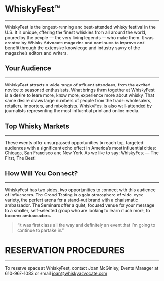 # WhiskyFest&trade;
---

WhiskyFest is the longest-running and best-attended whisky
festival in the U.S. It is unique, offering the finest whiskies
from all around the world, poured by the people — the very
living legends — who make them. It was created by Whisky
Advocate magazine and continues to improve and benefit
through the extensive knowledge and industry savvy of the
magazine’s editors and writers.

## Your Audience
---

WhiskyFest attracts a wide range of affluent attendees, from
the excited novice to seasoned enthusiasts. What brings them
together at WhiskyFest is a desire to learn more, know more,
experience more about whisky. That same desire draws large
numbers of people from the trade: wholesalers, retailers,
importers, and mixologists. WhiskyFest is also well-attended
by journalists representing the most influential print and
online media.

## Top Whisky Markets
---
These events offer unsurpassed opportunities to reach top,
targeted audiences with a significant echo effect in America’s
most influential cities: Chicago, San Francisco and New York.
As we like to say: WhiskyFest — The First, The Best!

## How Will You Connect?
---

WhiskyFest has two sides, two opportunities to connect
with this audience of influencers. The Grand Tasting is a gala
atmosphere of wide-eyed variety, the perfect arena for a
stand-out brand with a charismatic ambassador. The Seminars
offer a quiet, focused venue for your message to a smaller,
self-selected group who are looking to learn much more, to
become ambassadors.

>“It was first class all the way and definitely an event that I’m going to continue to partake in.”

# RESERVATION PROCEDURES
---

To reserve space at WhiskyFest,
contact Joan McGinley, Events
Manager at 610-967-1083 or email
[joan@whiskyadvocate.com](mailto:joan@whiskyadvocate.com)